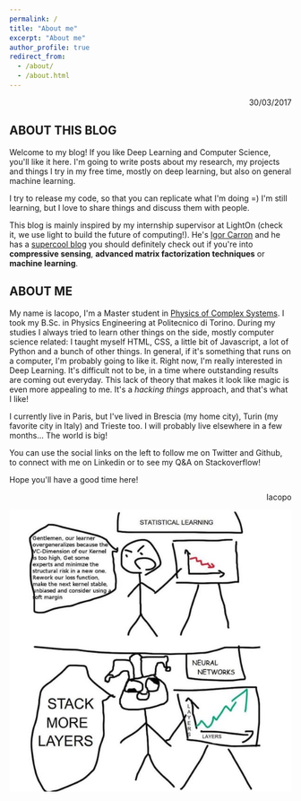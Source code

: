 ```yaml
---
permalink: /
title: "About me"
excerpt: "About me"
author_profile: true
redirect_from: 
  - /about/
  - /about.html
---
```


<div style="text-align: right"> 30/03/2017 </div>

ABOUT THIS BLOG 
---

Welcome to my blog! If you like Deep Learning and Computer Science, you'll like it here.
I'm going to write posts about my research, my projects and things I try in my free time, 
mostly on deep learning, but also on general machine learning.

I try to release my code, so that you can replicate what I'm doing =) I'm still 
learning, but I love to share things and discuss them with people. 

This blog is mainly inspired by my internship supervisor at 
<a hef="http://www.lighton.io">LightOn</a> (check it, we use light to build the future of 
computing!). He's <a href="https://www.linkedin.com/in/igorcarron/">Igor Carron</a> and he 
has a <a href="http://nuit-blanche.blogspot.fr">supercool blog</a> you should definitely 
check out if you're into **compressive sensing**, **advanced matrix factorization techniques** 
or **machine learning**.

ABOUT ME
---

My name is Iacopo, I'm a Master student in <a href="http://areeweb.polito.it/didattica/pcs/">
Physics of Complex Systems</a>. I took my B.Sc. in Physics Engineering at Politecnico di Torino. 
During my studies I always tried to learn other things on the side, mostly computer 
science related: I taught myself HTML, CSS, a little bit of Javascript, a lot of Python 
and a bunch of other things. In general, if it's something that runs on a computer, I'm 
probably going to like it.
Right now, I'm really interested in Deep Learning. It's difficult not to be, in a time where 
outstanding results are coming out everyday. This lack of theory that makes it look like
magic is even more appealing to me. It's a *hacking things* approach, and that's what I
like!

I currently live in Paris, but I've lived in Brescia (my home city), Turin (my favorite city
in Italy) and Trieste too. I will probably live elsewhere in a few months... The world is big!

You can use the social links on the left to follow me on Twitter and Github, to connect
with me on Linkedin or to see my Q&A on Stackoverflow!

Hope you'll have a good time here!

<div style="text-align: right"> Iacopo </div>

<p align="center"><img src="files/nn-vs-stats.jpg" alt="deep learning joke"/></p>